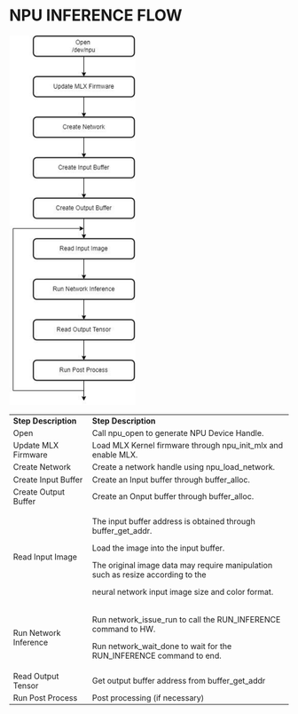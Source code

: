 ﻿# NPU INFERENCE FLOW

<img src="https://github.com/topst-development/Documentation/blob/Tsolutions/TOPST-AI/Software/media/1. NPU Inference Flow.image1.png"
style="width:2.36617in;height:6.93698in"
alt="텍스트, 영수증, 스크린샷, 디자인이(가) 표시된 사진 자동 생성된 설명" />

<table>
<colgroup>
<col style="width: 28%" />
<col style="width: 71%" />
</colgroup>
<tbody>
<tr class="odd">
<td><strong>Step Description</strong></td>
<td><strong>Step Description</strong></td>
</tr>
<tr class="even">
<td>Open</td>
<td>Call npu_open to generate NPU Device Handle.</td>
</tr>
<tr class="odd">
<td>Update MLX Firmware</td>
<td>Load MLX Kernel firmware through npu_init_mlx and enable MLX.</td>
</tr>
<tr class="even">
<td>Create Network</td>
<td>Create a network handle using npu_load_network.</td>
</tr>
<tr class="odd">
<td>Create Input Buffer</td>
<td>Create an Input buffer through buffer_alloc.</td>
</tr>
<tr class="even">
<td>Create Output Buffer</td>
<td>Create an Onput buffer through buffer_alloc.</td>
</tr>
<tr class="odd">
<td>Read Input Image</td>
<td><p>The input buffer address is obtained through buffer_get_addr.</p>
<p>Load the image into the input buffer.</p>
<p>The original image data may require manipulation such as resize
according to the</p>
<p>neural network input image size and color format.</p></td>
</tr>
<tr class="even">
<td>Run Network Inference</td>
<td><p>Run network_issue_run to call the RUN_INFERENCE command to
HW.</p>
<p>Run network_wait_done to wait for the RUN_INFERENCE command to
end.</p></td>
</tr>
<tr class="odd">
<td>Read Output Tensor</td>
<td>Get output buffer address from buffer_get_addr</td>
</tr>
<tr class="even">
<td>Run Post Process</td>
<td>Post processing (if necessary)</td>
</tr>
</tbody>
</table>
